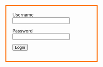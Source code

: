 <!DOCKTYPE html>
<html>
<head>
<Title>This is our first page</Title>

<style>
.bsit
{
margin:auto;
width:50%;
border:3px solid rgb(255, 115, 0);
padding:20px;
}
</style>
</head>


<body>
<div class="bsit">
<label>Username</label>
<input type="text">

<label>Password</label>
<input type="Password">

<button type="Submit">Login</button>


</div>

</body>


</html>
